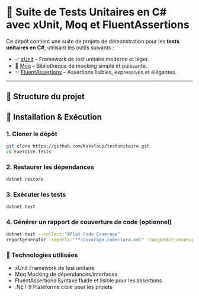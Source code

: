 # 🧪 Suite de Tests Unitaires en C# avec xUnit, Moq et FluentAssertions

Ce dépôt contient une suite de projets de démonstration pour les **tests unitaires en C#**, utilisant les outils suivants :

- ✅ [xUnit](https://xunit.net/) – Framework de test unitaire moderne et léger.
- 🔁 [Moq](https://github.com/moq/moq4) – Bibliothèque de mocking simple et puissante.
- ✨ [FluentAssertions](https://fluentassertions.com/) – Assertions lisibles, expressives et élégantes.

---

## 🧱 Structure du projet

## 🚀 Installation & Exécution

### 1. Cloner le dépôt
```bash
git clone https://github.com/Kaksloup/testunitaire.git
cd Exercice.Tests
```

### 2. Restaurer les dépendances
```bash
dotnet restore
```

### 3. Exécuter les tests
```bash
dotnet test
```

### 4. Générer un rapport de couverture de code (optionnel)
```bash
dotnet test --collect:"XPlat Code Coverage"
reportgenerator -reports:"**/coverage.cobertura.xml" -targetdir:coveragereport -reporttypes:Html
```
### 🧪 Technologies utilisées
- xUnit	Framework de test unitaire
- Moq	Mocking de dépendances/interfaces
- FluentAssertions	Syntaxe fluide et lisible pour les assertions
- .NET 9	Plateforme cible pour les projets












